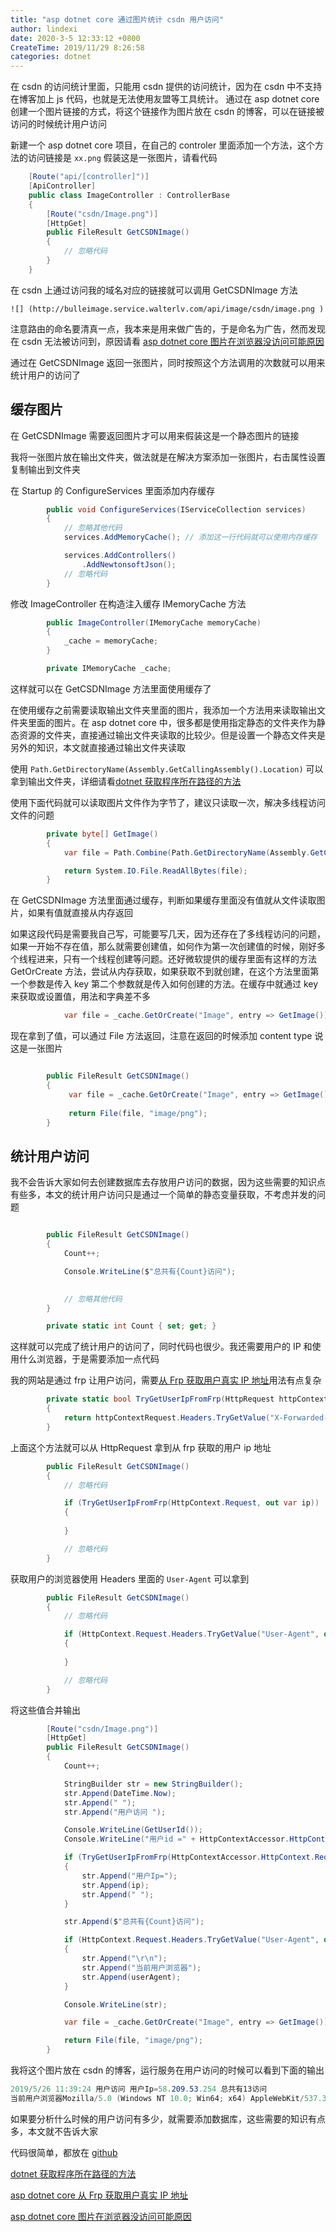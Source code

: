 ```yaml
---
title: "asp dotnet core 通过图片统计 csdn 用户访问"
author: lindexi
date: 2020-3-5 12:33:12 +0800
CreateTime: 2019/11/29 8:26:58
categories: dotnet
---
```


在 csdn 的访问统计里面，只能用 csdn 提供的访问统计，因为在 csdn 中不支持在博客加上 js 代码，也就是无法使用友盟等工具统计。
通过在 asp dotnet core 创建一个图片链接的方式，将这个链接作为图片放在 csdn 的博客，可以在链接被访问的时候统计用户访问

<!--more-->


<!-- CreateTime:2019/11/29 8:26:58 -->


新建一个 asp dotnet core 项目，在自己的 controler 里面添加一个方法，这个方法的访问链接是 `xx.png` 假装这是一张图片，请看代码

```csharp
    [Route("api/[controller]")]
    [ApiController]
    public class ImageController : ControllerBase
    {
    	[Route("csdn/Image.png")]
        [HttpGet]
        public FileResult GetCSDNImage()
        {
        	// 忽略代码
        }
    }
```

在 csdn 上通过访问我的域名对应的链接就可以调用 GetCSDNImage 方法

```
![] (http://bulleimage.service.walterlv.com/api/image/csdn/image.png )
```

注意路由的命名要清真一点，我本来是用来做广告的，于是命名为广告，然而发现在 csdn 无法被访问到，原因请看 [asp dotnet core 图片在浏览器没访问可能原因](https://blog.lindexi.com/post/asp-dotnet-core-%E5%9B%BE%E7%89%87%E5%9C%A8%E6%B5%8F%E8%A7%88%E5%99%A8%E6%B2%A1%E8%AE%BF%E9%97%AE%E5%8F%AF%E8%83%BD%E5%8E%9F%E5%9B%A0.html )

通过在 GetCSDNImage 返回一张图片，同时按照这个方法调用的次数就可以用来统计用户的访问了

## 缓存图片

在 GetCSDNImage 需要返回图片才可以用来假装这是一个静态图片的链接

我将一张图片放在输出文件夹，做法就是在解决方案添加一张图片，右击属性设置复制输出到文件夹

在 Startup 的 ConfigureServices 里面添加内存缓存

```csharp
        public void ConfigureServices(IServiceCollection services)
        {
        	// 忽略其他代码
            services.AddMemoryCache(); // 添加这一行代码就可以使用内存缓存

            services.AddControllers()
                .AddNewtonsoftJson();
            // 忽略代码
        }

```

修改 ImageController 在构造注入缓存 IMemoryCache 方法

```csharp
        public ImageController(IMemoryCache memoryCache)
        {
            _cache = memoryCache;
        }

        private IMemoryCache _cache;
```

这样就可以在 GetCSDNImage 方法里面使用缓存了

在使用缓存之前需要读取输出文件夹里面的图片，我添加一个方法用来读取输出文件夹里面的图片。在 asp dotnet core 中，很多都是使用指定静态的文件夹作为静态资源的文件夹，直接通过输出文件夹读取的比较少。但是设置一个静态文件夹是另外的知识，本文就直接通过输出文件夹读取

使用 `Path.GetDirectoryName(Assembly.GetCallingAssembly().Location)` 可以拿到输出文件夹，详细请看[dotnet 获取程序所在路径的方法](https://blog.lindexi.com/post/dotnet-%E8%8E%B7%E5%8F%96%E7%A8%8B%E5%BA%8F%E6%89%80%E5%9C%A8%E8%B7%AF%E5%BE%84%E7%9A%84%E6%96%B9%E6%B3%95.html )

使用下面代码就可以读取图片文件作为字节了，建议只读取一次，解决多线程访问文件的问题

```csharp
        private byte[] GetImage()
        {
            var file = Path.Combine(Path.GetDirectoryName(Assembly.GetCallingAssembly().Location), "Image.png");

            return System.IO.File.ReadAllBytes(file);
        }
```

在 GetCSDNImage 方法里面通过缓存，判断如果缓存里面没有值就从文件读取图片，如果有值就直接从内存返回

如果这段代码是需要我自己写，可能要写几天，因为还存在了多线程访问的问题，如果一开始不存在值，那么就需要创建值，如何作为第一次创建值的时候，刚好多个线程进来，只有一个线程创建等问题。还好微软提供的缓存里面有这样的方法 GetOrCreate 方法，尝试从内存获取，如果获取不到就创建，在这个方法里面第一个参数是传入 key 第二个参数就是传入如何创建的方法。在缓存中就通过 key 来获取或设置值，用法和字典差不多

```csharp
            var file = _cache.GetOrCreate("Image", entry => GetImage());

```

现在拿到了值，可以通过 File 方法返回，注意在返回的时候添加 content type 说这是一张图片

```csharp

        public FileResult GetCSDNImage()
        {     
             var file = _cache.GetOrCreate("Image", entry => GetImage());
      
             return File(file, "image/png");
        }
```

## 统计用户访问

我不会告诉大家如何去创建数据库去存放用户访问的数据，因为这些需要的知识点有些多，本文的统计用户访问只是通过一个简单的静态变量获取，不考虑并发的问题

```csharp

        public FileResult GetCSDNImage()
        {     
        	Count++;

        	Console.WriteLine($"总共有{Count}访问");

             
            // 忽略其他代码
        }

        private static int Count { set; get; }

```

这样就可以完成了统计用户的访问了，同时代码也很少。我还需要用户的 IP 和使用什么浏览器，于是需要添加一点代码

我的网站是通过 frp 让用户访问，需要[从 Frp 获取用户真实 IP 地址](https://blog.lindexi.com/post/asp-dotnet-core-%E4%BB%8E-Frp-%E8%8E%B7%E5%8F%96%E7%94%A8%E6%88%B7%E7%9C%9F%E5%AE%9E-IP-%E5%9C%B0%E5%9D%80.html )用法有点复杂

```csharp
        private static bool TryGetUserIpFromFrp(HttpRequest httpContextRequest, out StringValues ip)
        {
            return httpContextRequest.Headers.TryGetValue("X-Forwarded-For", out ip);
        }
```

上面这个方法就可以从 HttpRequest 拿到从 frp 获取的用户 ip 地址

```csharp
        public FileResult GetCSDNImage()
        {
        	// 忽略代码

            if (TryGetUserIpFromFrp(HttpContext.Request, out var ip))
            {
               
            }

        	// 忽略代码
        }

```

获取用户的浏览器使用 Headers 里面的 `User-Agent` 可以拿到

```csharp
        public FileResult GetCSDNImage()
        {
        	// 忽略代码

            if (HttpContext.Request.Headers.TryGetValue("User-Agent", out var userAgent))
            {
               
            }

        	// 忽略代码
        }
```

将这些值合并输出

```csharp
        [Route("csdn/Image.png")]
        [HttpGet]
        public FileResult GetCSDNImage()
        {
            Count++;

            StringBuilder str = new StringBuilder();
            str.Append(DateTime.Now);
            str.Append(" ");
            str.Append("用户访问 ");

            Console.WriteLine(GetUserId());
            Console.WriteLine("用户id =" + HttpContextAccessor.HttpContext.Request.HttpContext.Session.Id);

            if (TryGetUserIpFromFrp(HttpContextAccessor.HttpContext.Request, out var ip))
            {
                str.Append("用户Ip=");
                str.Append(ip);
                str.Append(" ");
            }

            str.Append($"总共有{Count}访问");

            if (HttpContext.Request.Headers.TryGetValue("User-Agent", out var userAgent))
            {
                str.Append("\r\n");
                str.Append("当前用户浏览器");
                str.Append(userAgent);
            }

            Console.WriteLine(str);

            var file = _cache.GetOrCreate("Image", entry => GetImage());

            return File(file, "image/png");
        }
```

我将这个图片放在 csdn 的博客，运行服务在用户访问的时候可以看到下面的输出

```csharp
2019/5/26 11:39:24 用户访问 用户Ip=58.209.53.254 总共有13访问
当前用户浏览器Mozilla/5.0 (Windows NT 10.0; Win64; x64) AppleWebKit/537.36 (KHTML, like Gecko) Chrome/74.0.3729.157 Safari/537.36
```

如果要分析什么时候的用户访问有多少，就需要添加数据库，这些需要的知识有点多，本文就不告诉大家

代码很简单，都放在 [github](https://github.com/lindexi/lindexi_gd/tree/aec484bd2aa169ed31ef4a90dd462e72c2e32064/FayawlerjiraywereNiharjeechel )

[dotnet 获取程序所在路径的方法](https://blog.lindexi.com/post/dotnet-%E8%8E%B7%E5%8F%96%E7%A8%8B%E5%BA%8F%E6%89%80%E5%9C%A8%E8%B7%AF%E5%BE%84%E7%9A%84%E6%96%B9%E6%B3%95.html )

[asp dotnet core 从 Frp 获取用户真实 IP 地址](https://blog.lindexi.com/post/asp-dotnet-core-%E4%BB%8E-Frp-%E8%8E%B7%E5%8F%96%E7%94%A8%E6%88%B7%E7%9C%9F%E5%AE%9E-IP-%E5%9C%B0%E5%9D%80.html )

[asp dotnet core 图片在浏览器没访问可能原因](https://blog.lindexi.com/post/asp-dotnet-core-%E5%9B%BE%E7%89%87%E5%9C%A8%E6%B5%8F%E8%A7%88%E5%99%A8%E6%B2%A1%E8%AE%BF%E9%97%AE%E5%8F%AF%E8%83%BD%E5%8E%9F%E5%9B%A0.html )

